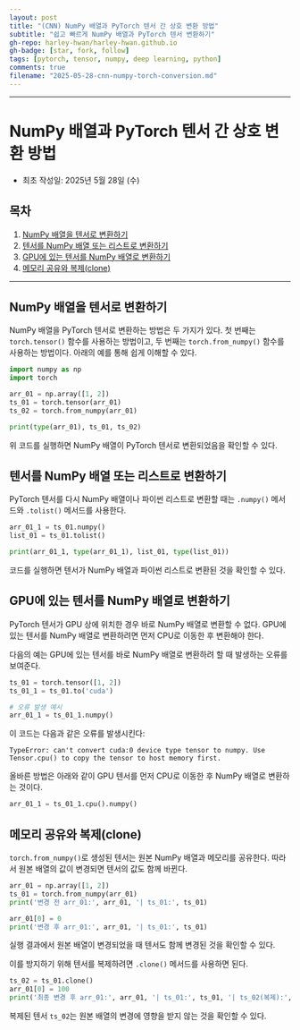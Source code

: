 ```yaml
---
layout: post
title: "(CNN) NumPy 배열과 PyTorch 텐서 간 상호 변환 방법"
subtitle: "쉽고 빠르게 NumPy 배열과 PyTorch 텐서 변환하기"
gh-repo: harley-hwan/harley-hwan.github.io
gh-badge: [star, fork, follow]
tags: [pytorch, tensor, numpy, deep learning, python]
comments: true
filename: "2025-05-28-cnn-numpy-torch-conversion.md"
---
```


------------------------------------------------

# NumPy 배열과 PyTorch 텐서 간 상호 변환 방법

* 최초 작성일: 2025년 5월 28일 (수)

## 목차

1. [NumPy 배열을 텐서로 변환하기](#numpy-배열을-텐서로-변환하기)
2. [텐서를 NumPy 배열 또는 리스트로 변환하기](#텐서를-numpy-배열-또는-리스트로-변환하기)
3. [GPU에 있는 텐서를 NumPy 배열로 변환하기](#gpu에-있는-텐서를-numpy-배열로-변환하기)
4. [메모리 공유와 복제(clone)](#메모리-공유와-복제clone)

---

## NumPy 배열을 텐서로 변환하기

NumPy 배열을 PyTorch 텐서로 변환하는 방법은 두 가지가 있다. 첫 번째는 `torch.tensor()` 함수를 사용하는 방법이고, 두 번째는 `torch.from_numpy()` 함수를 사용하는 방법이다. 아래의 예를 통해 쉽게 이해할 수 있다.

```python
import numpy as np
import torch

arr_01 = np.array([1, 2])
ts_01 = torch.tensor(arr_01)
ts_02 = torch.from_numpy(arr_01)

print(type(arr_01), ts_01, ts_02)
```

위 코드를 실행하면 NumPy 배열이 PyTorch 텐서로 변환되었음을 확인할 수 있다.

## 텐서를 NumPy 배열 또는 리스트로 변환하기

PyTorch 텐서를 다시 NumPy 배열이나 파이썬 리스트로 변환할 때는 `.numpy()` 메서드와 `.tolist()` 메서드를 사용한다.

```python
arr_01_1 = ts_01.numpy()
list_01 = ts_01.tolist()

print(arr_01_1, type(arr_01_1), list_01, type(list_01))
```

코드를 실행하면 텐서가 NumPy 배열과 파이썬 리스트로 변환된 것을 확인할 수 있다.

## GPU에 있는 텐서를 NumPy 배열로 변환하기

PyTorch 텐서가 GPU 상에 위치한 경우 바로 NumPy 배열로 변환할 수 없다. GPU에 있는 텐서를 NumPy 배열로 변환하려면 먼저 CPU로 이동한 후 변환해야 한다.

다음의 예는 GPU에 있는 텐서를 바로 NumPy 배열로 변환하려 할 때 발생하는 오류를 보여준다.

```python
ts_01 = torch.tensor([1, 2])
ts_01_1 = ts_01.to('cuda')

# 오류 발생 예시
arr_01_1 = ts_01_1.numpy()
```

이 코드는 다음과 같은 오류를 발생시킨다:

```text
TypeError: can't convert cuda:0 device type tensor to numpy. Use Tensor.cpu() to copy the tensor to host memory first.
```

올바른 방법은 아래와 같이 GPU 텐서를 먼저 CPU로 이동한 후 NumPy 배열로 변환하는 것이다.

```python
arr_01_1 = ts_01_1.cpu().numpy()
```

## 메모리 공유와 복제(clone)

`torch.from_numpy()`로 생성된 텐서는 원본 NumPy 배열과 메모리를 공유한다. 따라서 원본 배열의 값이 변경되면 텐서의 값도 함께 바뀐다.

```python
arr_01 = np.array([1, 2])
ts_01 = torch.from_numpy(arr_01)
print('변경 전 arr_01:', arr_01, '| ts_01:', ts_01)

arr_01[0] = 0
print('변경 후 arr_01:', arr_01, '| ts_01:', ts_01)
```

실행 결과에서 원본 배열이 변경되었을 때 텐서도 함께 변경된 것을 확인할 수 있다.

이를 방지하기 위해 텐서를 복제하려면 `.clone()` 메서드를 사용하면 된다.

```python
ts_02 = ts_01.clone()
arr_01[0] = 100
print('최종 변경 후 arr_01:', arr_01, '| ts_01:', ts_01, '| ts_02(복제):', ts_02)
```

복제된 텐서 `ts_02`는 원본 배열의 변경에 영향을 받지 않는 것을 확인할 수 있다.
